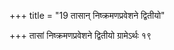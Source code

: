 +++
title = "19 तासान् निष्क्रमणप्रवेशने द्वितीयो"

+++
तासां निष्क्रमणप्रवेशने द्वितीयो ग्रामेऽर्थः १९